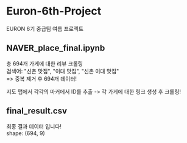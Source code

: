 # Euron-6th-Project
EURON 6기 중급팀 여름 프로젝트 

## NAVER_place_final.ipynb  
총 694개 가게에 대한 리뷰 크롤링  
검색어: "신촌 맛집", "이대 맛집", "신촌 이대 맛집"  
  => 중복 제거 후 694개 데이터!  

지도 맵에서 각각의 마커에서 ID를 추출 -> 각 가게에 대한 링크 생성 후 크롤링!  

## final_result.csv  
최종 결과 데이터 입니다!  
shape: (694, 9)  
